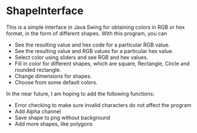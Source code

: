 ﻿# ShapeInterface


This is a simple interface in Java Swing for obtaining colors in RGB or hex format, in the form of different shapes. 
With this program, you can

- See the resulting value and hex code for a particular RGB value.
- See the resulting value and RGB values for a particular hex value.
- Select color using sliders and see RGB and hex values.
- Fill in color for different shapes, which are square, Rectangle, Circle and rounded rectangle.
- Change dimensions for shapes.
- Choose from some default colors.

In the near future, I am hoping to add the following functions:

- Error checking to make sure invalid characters do not affect the program
- Add Alpha channel
- Save shape to png without background
- Add more shapes, like polygons

